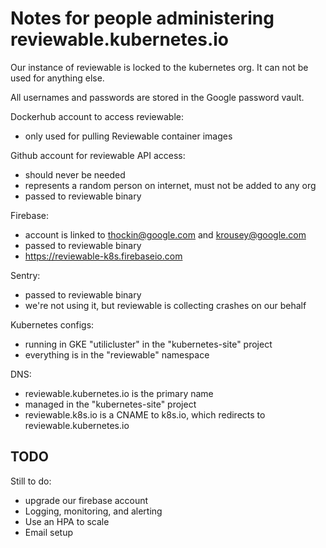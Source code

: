 # Notes for people administering reviewable.kubernetes.io

Our instance of reviewable is locked to the kubernetes org.  It can not be used
for anything else.

All usernames and passwords are stored in the Google password vault.

Dockerhub account to access reviewable:
  - only used for pulling Reviewable container images

Github account for reviewable API access:
  - should never be needed
  - represents a random person on internet, must not be added to any org
  - passed to reviewable binary

Firebase:
  - account is linked to thockin@google.com and krousey@google.com
  - passed to reviewable binary
  - https://reviewable-k8s.firebaseio.com

Sentry:
  - passed to reviewable binary
  - we're not using it, but reviewable is collecting crashes on our behalf

Kubernetes configs:
  - running in GKE "utilicluster" in the "kubernetes-site" project
  - everything is in the "reviewable" namespace

DNS:
  - reviewable.kubernetes.io is the primary name
  - managed in the "kubernetes-site" project
  - reviewable.k8s.io is a CNAME to k8s.io, which redirects to
    reviewable.kubernetes.io

## TODO

Still to do:
  - upgrade our firebase account
  - Logging, monitoring, and alerting
  - Use an HPA to scale
  - Email setup
